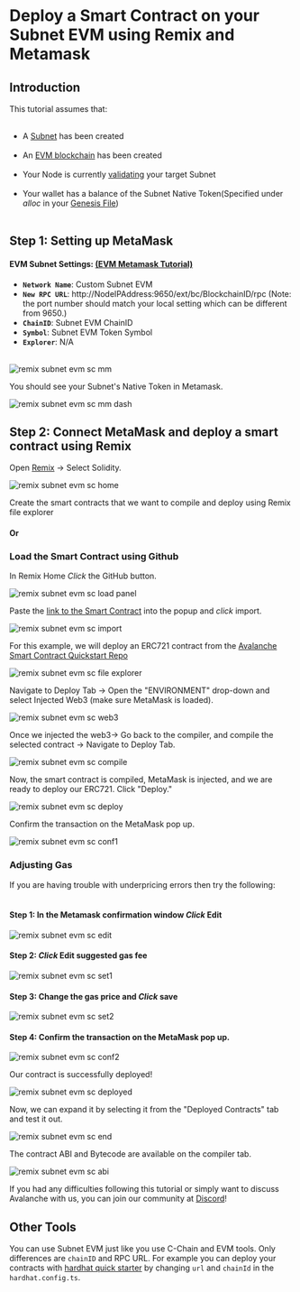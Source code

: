 # Deploy a Smart Contract on your Subnet EVM using Remix and Metamask

## Introduction

This tutorial assumes that: <br></br>
- A [Subnet](../platform/subnets/create-a-subnet.md) has been created<br></br>
- An [EVM blockchain](../platform/subnets/create-evm-blockchain.md) has been created<br></br>
- Your Node is currently [validating](../platform/subnets/create-a-subnet#adding-subnet-validators) your target Subnet<br></br>
- Your wallet has a balance of the Subnet Native Token(Specified under _alloc_ in your [Genesis File](../platform/subnets/create-evm-blockchain#build-genesis))<br></br>

## Step 1: Setting up MetaMask

#### **EVM Subnet Settings:** [(EVM Metamask Tutorial)](../platform/subnets/create-evm-blockchain#connect-with-metamask)

* **``Network Name``**: Custom Subnet EVM
* **``New RPC URL``**: http://NodeIPAddress:9650/ext/bc/BlockchainID/rpc (Note: the port number should match your local setting which can be different from 9650.)
* **``ChainID``**: Subnet EVM ChainID
* **``Symbol``**: Subnet EVM Token Symbol
* **``Explorer``**: N/A
<br></br>

![remix subnet evm sc mm](/img/remix-subnet-evm-sc-mm.png)

You should see your Subnet's Native Token in Metamask.

![remix subnet evm sc mm dash](/img/remix-subnet-evm-sc-mm-dash.png)

## Step 2: Connect MetaMask and deploy a smart contract using Remix

Open [Remix](https://remix.ethereum.org/) -&gt; Select Solidity.

![remix subnet evm sc home](/img/remix-subnet-evm-sc-home.png)

Create the smart contracts that we want to compile and deploy using Remix file explorer

#### Or
### Load the Smart Contract using Github

In Remix Home _Click_ the GitHub button.

![remix subnet evm sc load panel](/img/remix-subnet-evm-sc-load-panel.png)

Paste the [link to the Smart Contract](https://github.com/ava-labs/avalanche-smart-contract-quickstart/blob/main/contracts/NFT.sol) into the popup and _click_ import.

![remix subnet evm sc import](/img/remix-subnet-evm-sc-import.png)

For this example, we will deploy an ERC721 contract from the [Avalanche Smart Contract Quickstart Repo](https://github.com/ava-labs/avalanche-smart-contract-quickstart)

![remix subnet evm sc file explorer](/img/remix-subnet-evm-sc-file-explorer.png)

Navigate to Deploy Tab -&gt; Open the "ENVIRONMENT" drop-down and select Injected Web3 (make sure MetaMask is loaded).

![remix subnet evm sc web3](/img/remix-subnet-evm-sc-web3.png)

Once we injected the web3-&gt; Go back to the compiler, and compile the selected contract -&gt; Navigate to Deploy Tab.

![remix subnet evm sc compile](/img/remix-subnet-evm-sc-compile.png)

Now, the smart contract is compiled, MetaMask is injected, and we are ready to deploy our ERC721. Click "Deploy."

![remix subnet evm sc deploy](/img/remix-subnet-evm-sc-deploy.png)


Confirm the transaction on the MetaMask pop up.

![remix subnet evm sc conf1](/img/remix-subnet-evm-sc-conf1.png)

### Adjusting Gas
If you are having trouble with underpricing errors then try the following: <br></br>

#### Step 1: In the Metamask confirmation window _Click_ Edit

![remix subnet evm sc edit](/img/remix-subnet-evm-sc-edit.png)
#### Step 2: _Click_ Edit suggested gas fee

![remix subnet evm sc set1](/img/remix-subnet-evm-sc-set1.png)

#### Step 3: Change the gas price and _Click_ save

![remix subnet evm sc set2](/img/remix-subnet-evm-sc-set2.png)
#### Step 4: Confirm the transaction on the MetaMask pop up.

![remix subnet evm sc conf2](/img/remix-subnet-evm-sc-conf2.png)

Our contract is successfully deployed!

![remix subnet evm sc deployed](/img/remix-subnet-evm-sc-deployed.png)

Now, we can expand it by selecting it from the "Deployed Contracts" tab and test it out.

![remix subnet evm sc end](/img/remix-subnet-evm-sc-end.png)

The contract ABI and Bytecode are available on the compiler tab.

![remix subnet evm sc abi](/img/remix-subnet-evm-sc-abi.png)

If you had any difficulties following this tutorial or simply want to discuss Avalanche with us, you can join our community at [Discord](https://chat.avalabs.org/)!



## Other Tools

You can use Subnet EVM just like you use C-Chain and EVM tools. Only differences are `chainID` and RPC URL. For example you can deploy your contracts with [hardhat quick starter](../../smart-contracts/using-hardhat-with-the-avalanche-c-chain.md) by changing `url` and `chainId` in the `hardhat.config.ts`.
